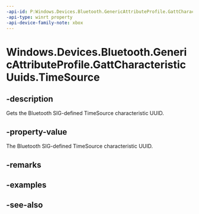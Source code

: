 ```yaml
---
-api-id: P:Windows.Devices.Bluetooth.GenericAttributeProfile.GattCharacteristicUuids.TimeSource
-api-type: winrt property
-api-device-family-note: xbox
---
```


<!-- Property syntax
public System.Guid TimeSource { get; }
-->

# Windows.Devices.Bluetooth.GenericAttributeProfile.GattCharacteristicUuids.TimeSource

## -description
Gets the Bluetooth SIG-defined TimeSource characteristic UUID.

## -property-value
The Bluetooth SIG-defined TimeSource characteristic UUID.

## -remarks

## -examples

## -see-also
